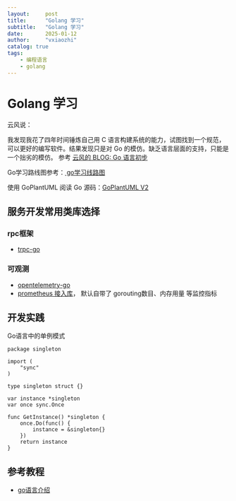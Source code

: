 ```yaml
---
layout:     post
title:      "Golang 学习"
subtitle:   "Golang 学习"
date:       2025-01-12
author:     "vxiaozhi"
catalog: true
tags:
    - 编程语言
    - golang
---
```


# Golang 学习

云风说：

我发现我花了四年时间锤炼自己用 C 语言构建系统的能力，试图找到一个规范，可以更好的编写软件。结果发现只是对 Go 的模仿。缺乏语言层面的支持，只能是一个拙劣的模仿。
参考 [云风的 BLOG: Go 语言初步](https://blog.codingnow.com/2010/11/go_prime.html)

Go学习路线图参考：[ go学习线路图](https://www.topgoer.com/%E5%BC%80%E6%BA%90/go%E5%AD%A6%E4%B9%A0%E7%BA%BF%E8%B7%AF%E5%9B%BE.html)

使用 GoPlantUML 阅读 Go 源码：[GoPlantUML V2](https://github.com/jfeliu007/goplantuml)

## 服务开发常用类库选择

### rpc框架

- [trpc-go](https://github.com/trpc-group/trpc-go)

### 可观测

- [opentelemetry-go](https://github.com/open-telemetry/opentelemetry-go)
- [prometheus 接入库](https://github.com/prometheus/client_golang)， 默认自带了 gorouting数目、内存用量 等监控指标

## 开发实践

Go语言中的单例模式
```
package singleton

import (
    "sync"
)

type singleton struct {}

var instance *singleton
var once sync.Once

func GetInstance() *singleton {
    once.Do(func() {
        instance = &singleton{}
    })
    return instance
}

```
## 参考教程

- [go语言介绍](https://www.topgoer.com/)

